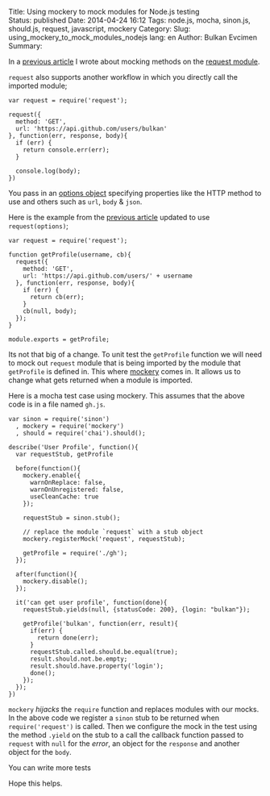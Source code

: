 Title: Using mockery to mock modules for Node.js testing  
Status: published
Date: 2014-04-24 16:12
Tags: node.js, mocha, sinon.js, should.js, request, javascript, mockery
Category:
Slug: using_mockery_to_mock_modules_nodejs
lang: en
Author: Bulkan Evcimen
Summary:


In a [previous article](http://bulkan-evcimen.com/testing_with_mocha_sinon) I wrote about mocking methods on the [request module](https://github.com/mikeal/request).

`request` also supports another workflow in which you directly call the imported module;

    var request = require('request');

    request({
      method: 'GET',
      url: 'https://api.github.com/users/bulkan'
    }, function(err, response, body){
      if (err) {
        return console.err(err);
      }

      console.log(body);
    })


You pass in an [options object](https://github.com/mikeal/request#requestoptions-callback) specifying properties like the HTTP method
to use and others such as `url`, `body` & `json`.

Here is the example from the [previous article](http://bulkan-evcimen.com/testing_with_mocha_sinon) updated to use `request(options)`;


    var request = require('request');

    function getProfile(username, cb){
      request({
        method: 'GET', 
        url: 'https://api.github.com/users/' + username
      }, function(err, response, body){
        if (err) {
          return cb(err);
        }
        cb(null, body);
      });
    }

    module.exports = getProfile;

Its not that big of a change. To unit test the `getProfile` function we will need 
to mock out `request` module that is being imported by the module that `getProfile` 
is defined in.  This where [mockery](https://github.com/mfncooper/mockery) comes in. 
It allows us to change what gets returned when a module is imported.

Here is a mocha test case using mockery. This assumes that the above code is in a file named `gh.js`.

    var sinon = require('sinon')
      , mockery = require('mockery')
      , should = require('chai').should();

    describe('User Profile', function(){
      var requestStub, getProfile

      before(function(){
        mockery.enable({
          warnOnReplace: false,
          warnOnUnregistered: false,
          useCleanCache: true
        });

        requestStub = sinon.stub();

        // replace the module `request` with a stub object
        mockery.registerMock('request', requestStub);

        getProfile = require('./gh');
      });

      after(function(){
        mockery.disable();
      });

      it('can get user profile', function(done){
        requestStub.yields(null, {statusCode: 200}, {login: "bulkan"});

        getProfile('bulkan', function(err, result){
          if(err) {
            return done(err);
          }
          requestStub.called.should.be.equal(true);
          result.should.not.be.empty;
          result.should.have.property('login');
          done();
        });
      });
    })



`mockery` _hijacks_ the `require` function and replaces modules with our mocks. In the above code
we register a `sinon` stub to be returned when `require('request')` is called. Then we configure 
the mock in the test using the method `.yield` on the stub to a call the callback
function passed to `request` with `null` for the _error_, an object for the `response` and another object
for the `body`.

You can write more tests


Hope this helps.

